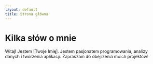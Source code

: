 ```yaml
---
layout: default
title: Strona główna
---
```


# Kilka słów o mnie
Witaj! Jestem [Twoje Imię]. Jestem pasjonatem programowania, analizy danych i tworzenia aplikacji. Zapraszam do obejrzenia moich projektów!


